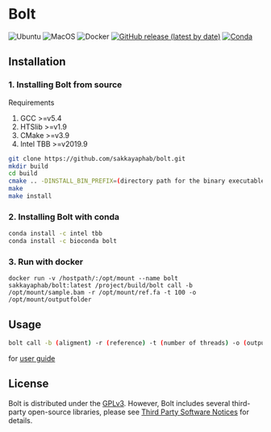 # Bolt
![Ubuntu](https://github.com/sakkayaphab/bolt/workflows/Ubuntu/badge.svg?branch=master)
![MacOS](https://github.com/sakkayaphab/bolt/workflows/MacOS/badge.svg?branch=master)
![Docker](https://github.com/sakkayaphab/bolt/workflows/Docker/badge.svg?branch=master)
[![GitHub release (latest by date)](https://img.shields.io/github/v/release/sakkayaphab/bolt)](https://github.com/sakkayaphab/bolt/releases)
[![Conda](https://img.shields.io/conda/v/bioconda/bolt?color=blue&label=Anaconda%20Cloud)](https://anaconda.org/bioconda/bolt)



## Installation


### 1. Installing Bolt from source

Requirements
1. GCC >=v5.4
2. HTSlib >=v1.9
3. CMake >=v3.9
4. Intel TBB >=v2019.9

```sh
git clone https://github.com/sakkayaphab/bolt.git
mkdir build
cd build
cmake .. -DINSTALL_BIN_PREFIX=(directory path for the binary executable file of Bolt) -DINCLUDE_LIBRARY_PREFIX=(directory path for include of libraries) -DLIBRARY_LINK_PREFIX=(directory path for lib of libraries)
make
make install
```


### 2. Installing Bolt with conda

```sh
conda install -c intel tbb
conda install -c bioconda bolt
```

### 3. Run with docker
```
docker run -v /hostpath/:/opt/mount --name bolt sakkayaphab/bolt:latest /project/build/bolt call -b /opt/mount/sample.bam -r /opt/mount/ref.fa -t 100 -o /opt/mount/outputfolder
```

## Usage
```sh
bolt call -b (aligment) -r (reference) -t (number of threads) -o (output)
```


for [user guide][UserGuide]


[UserGuide]:docs/README.md

## License
Bolt is distributed under the [GPLv3][GPLv3]. However, Bolt includes several third-party open-source libraries, please see [Third Party Software Notices][LICENSETHIRDPARTY] for details.


[GPLv3]:LICENSE
[LICENSETHIRDPARTY]:THIRD-PARTY-LICENSE